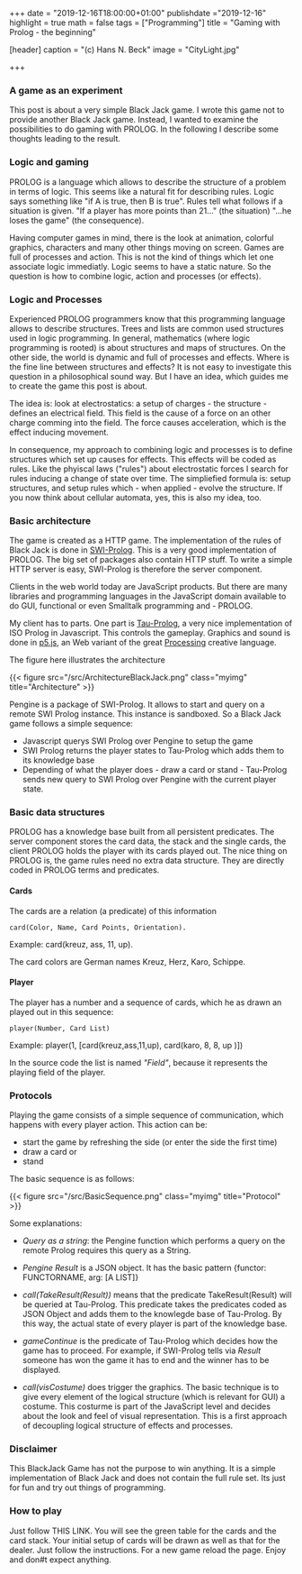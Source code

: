 +++
date = "2019-12-16T18:00:00+01:00"
publishdate ="2019-12-16"
highlight = true
math = false
tags = ["Programming"]
title = "Gaming with Prolog - the beginning"

[header]
  caption = "(c) Hans N. Beck"
  image = "CityLight.jpg"

+++

### A game as an experiment

This post is about a very simple Black Jack game. I wrote this game not to provide another Black Jack game. Instead, I wanted to examine the possibilities to do gaming with PROLOG. In the following I describe some thoughts leading to the result. 

### Logic and gaming

PROLOG is a language which allows to describe the structure of a problem in terms of logic. This seems like a natural fit for describing rules.  Logic says something like "if A is true, then B is true". Rules tell what follows if a situation is given. "If a player has more points than 21..." (the situation) "...he loses the game" (the consequence). 

Having computer games in mind, there is the look at animation, colorful graphics, characters and many other things moving on screen. Games are full of processes and action. This is not the kind of things which let one associate logic immediatly. Logic seems to have a static nature. So the question is how to combine logic, action and processes (or effects). 

### Logic and Processes

Experienced PROLOG programmers know that this programming language allows to describe structures. Trees and lists are common used structures used in logic programming. In general, mathematics (where logic programming is rooted) is about structures and maps of structures. On the other side, the world is dynamic and full of processes and effects. Where is the fine line between structures and effects? It is not easy to investigate this question in a philosophical sound way. But I have an idea, which guides me to create the game this post is about. 

The idea is: look at electrostatics: a setup of charges - the structure - defines an electrical field. This field is the cause of a force on an other charge comming into the field. The force causes acceleration, which is the effect inducing movement. 

In consequence, my approach to combining logic and processes is to define structures which set up causes for effects. This effects will be coded as rules. Like the phyiscal laws ("rules") about electrostatic forces I search for rules inducing a change of state over time. The simpliefied formula is: setup structures, and setup rules which - when applied - evolve the structure. If you now think about cellular automata, yes, this is also my idea, too.

### Basic architecture

The game is created as a HTTP game. The implementation of the rules of Black Jack is done in [SWI-Prolog](http://www.swi-prolog.org). This is a very good implementation of PROLOG. The big set of packages also contain HTTP stuff. To write a simple HTTP server is easy, SWI-Prolog is therefore the server component. 

Clients in the web world today are JavaScript products. But there are many libraries and programming languages in the JavaScript domain available to do GUI, functional or even Smalltalk programming and - PROLOG. 

My client has to parts. One part is [Tau-Prolog](http://tau-prolog.org/), a very nice implementation of ISO Prolog in Javascript. This controls the gameplay. Graphics and sound is done in [p5.js](https://p5js.org/), an Web variant of the great [Processing](http://www.processing.org) creative language.

The figure here illustrates the architecture

{{< figure src="/src/ArchitectureBlackJack.png" class="myimg" title="Architecture" >}}

Pengine is a package of SWI-Prolog. It allows to start and query on a remote SWI Prolog instance. This instance is sandboxed. So a Black Jack game follows a simple sequence: 

+ Javascript querys SWI Prolog over Pengine to setup the game
+ SWI Prolog returns the player states to Tau-Prolog which adds them to its knowledge base
+ Depending of what the player does - draw a card or stand - Tau-Prolog sends new query to SWI Prolog over Pengine with the current player state.

### Basic data structures

PROLOG has a knowledge base built from all persistent predicates. The server component stores the card data, the stack and the single cards, the client PROLOG  holds the player with its cards played out. The nice thing on PROLOG is, the game rules need no extra data structure. They are directly coded in PROLOG terms and predicates. 

#### Cards

The cards are a relation (a predicate) of this information

	card(Color, Name, Card Points, Orientation).
Example:
	card(kreuz, ass, 11, up).

The card colors are German names Kreuz, Herz, Karo, Schippe.

#### Player

The player has a number and a sequence of cards, which he as drawn an played out in this sequence:

	player(Number, Card List)

Example:
	player(1, [card(kreuz,ass,11,up), card(karo, 8, 8, up )])

In the source code the list is named *"Field"*, because it represents the playing field of the player.

### Protocols

Playing the game consists of a simple sequence of communication, which happens with every player action. This action can be: 

+ start the game by refreshing the side (or enter the side the first time)
+ draw a card or
+ stand

The basic sequence is as follows: 

{{< figure src="/src/BasicSequence.png" class="myimg" title="Protocol" >}}

Some explanations: 

+ *Query as a string*: the Pengine function which performs a query on the remote Prolog requires this query as a String.

+ *Pengine Result* is a JSON object. It has the basic pattern {functor: FUNCTORNAME, arg: [A LIST]}

+ *call(TakeResult(Result))* means that the predicate TakeResult(Result) will be queried at Tau-Prolog. This predicate takes the predicates coded as JSON Object and adds them to the knowlegde base of Tau-Prolog. By this way, the actual state of every player is part of the knowledge base. 

+ *gameContinue* is the predicate of Tau-Prolog which decides how the game has to proceed. For example, if SWI-Prolog tells via *Result* someone has won the game it has to end and the winner has to be displayed.

+ *call(visCostume)* does trigger the graphics. The basic technique is to give every element of the logical structure (which is relevant for GUI) a costume. This costurme is part of the JavaScript level and decides about the look and feel of visual representation. This is a first approach of decoupling logical structure of effects and processes.

### Disclaimer

This BlackJack Game has not the purpose to win anything. It is a simple implementation of Black Jack and does not contain the full rule set. Its just for fun and try out things of programming. 

### How to play

Just follow THIS LINK. You will see the green table for the cards and the card stack. Your initial setup of cards will be drawn as well as that for the dealer. Just follow the instructions. For a new game reload the page. Enjoy and don#t expect anything. 

 